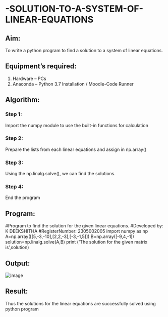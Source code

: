 # -SOLUTION-TO-A-SYSTEM-OF-LINEAR-EQUATIONS
## Aim:
To write a python program to find a solution to a system of linear equations.
## Equipment’s required:
1. 	Hardware – PCs
2. 	Anaconda – Python 3.7 Installation / Moodle-Code Runner
## Algorithm:
### Step 1: 
Import the numpy module to use the built-in functions for calculation
### Step 2: 
Prepare the lists from each linear equations and assign in np.array()
### Step 3: 
Using the np.linalg.solve(), we can find the solutions.
### Step 4: 
End the program
## Program:
 #Program to find the solution for the given linear equations.
 #Developed by: K DEEKSHITHA
 #RegisterNumber: 2305002005
 import numpy as np
 A=np.array([[5,-3,-10],[2,2,-3],[-3,-1,5]])
 B=np.array([-9,4,-1])
 solution=np.linalg.solve(A,B)
 print ('The solution for the given matrix is',solution)
## Output:
![image](https://github.com/ArchanaSharikalHarinarayanan/-SOLUTION-TO-A-SYSTEM-OF-LINEAR-EQUATIONS/assets/155507099/f237af11-f0fe-45fd-aa69-d239ab6ed261)

## Result: 
Thus the solutions for the linear equations are successfully solved using python program

